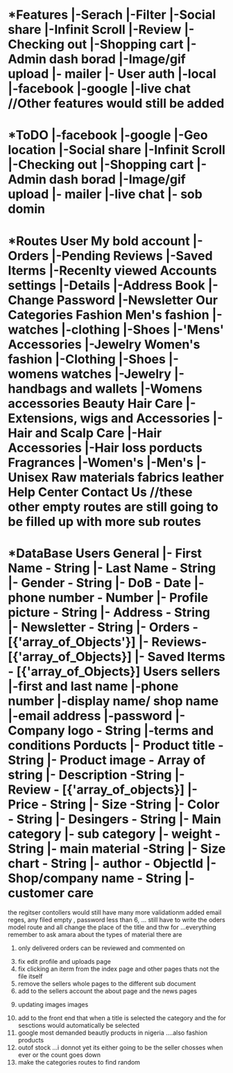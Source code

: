 *Features
    |-Serach
    |-Filter
    |-Social share 
    |-Infinit Scroll
    |-Review
    |-Checking out 
    |-Shopping cart 
    |-Admin dash borad 
    |-Image/gif upload 
    |- mailer 
    |- User auth 
        |-local 
        |-facebook
        |-google
    |-live chat 
    //Other features would still be added 
==============================================================
*ToDO 
        <!-- |-Seperation of conserns 
        |-Routing 
        |-Database 
        |-User Auth
            |-local -->
            |-facebook 
            |-google
        |-Geo location
        <!-- |-Serach
        |-Filter -->
        |-Social share 
        |-Infinit Scroll
        <!-- |-Review -->
        |-Checking out 
        |-Shopping cart 
        |-Admin dash borad 
        |-Image/gif upload 
        |- mailer 
        |-live chat 
        |- sob domin
==============================================================
*Routes
    User
        My bold account
            |-Orders 
            |-Pending Reviews
            |-Saved Iterms
            |-Recenlty viewed
        Accounts settings
            |-Details
            |-Address Book
            |-Change Password
            |-Newsletter
    Our Categories
        Fashion
            Men's fashion
                |-watches 
                |-clothing 
                |-Shoes
                |-'Mens' Accessories
                |-Jewelry
            Women's fashion 
                |-Clothing 
                |-Shoes
                |-womens watches
                |-Jewelry
                |-handbags and wallets
                |-Womens accessories
        Beauty
            Hair Care
                |-Extensions, wigs and Accessories
                |-Hair and Scalp Care 
                |-Hair Accessories 
                |-Hair loss porducts 
            Fragrances 
                |-Women's 
                |-Men's 
                |-Unisex 
        Raw materials 
            fabrics
            leather
    <!-- Sell Bolder(Go bold) -->
    Help Center 
    Contact Us
      //these other empty routes are still going to be filled up with more sub routes
==============================================================
*DataBase 
    Users General
        |- First Name - String 
        |- Last Name - String 
        |- Gender - String
        |- DoB - Date
        |- phone number - Number 
        |- Profile picture - String 
        |- Address - String  
        |- Newsletter - String 
        |- Orders - [{'array_of_Objects'}]
        |- Reviews- [{'array_of_Objects}]
        |- Saved Iterms - [{'array_of_Objects}]
    Users sellers
        |-first and last name
        |-phone number
        |-display name/ shop name
        |-email address
        |-password
        |-Company logo - String 
        |-terms and conditions
    Porducts
        |- Product title - String 
        |- Product image - Array of string
        |- Description -String
        |- Review - [{'array_of_objects}]
        |- Price - String 
        |- Size -String 
        |- Color - String
        |- Desingers - String
        |- Main category
        |- sub category
        |- weight - String
        |- main material -String
        |- Size chart - String
        |- author - ObjectId
        |- Shop/company name - String
        |- customer care 
==============================================================


the regitser contollers would still have many more validationm added 
email reges, any filed empty , password less than 6, ...
still have to write the oders model route and all 
change the place of the title and thw for ...everything 
remember to ask amara about the types of material there are

1) only delivered orders can be reviewed and commented on
<!-- 2) fix profile page  -->
3) fix edit profile and uploads page
4) fix clicking an iterm from the index page and other pages thats not the file itself
5) remove the sellers whole pages to the different sub document 
6) add to the sellers account the about page and the news pages 
<!-- 8) go back and the the getsellerIterms route after i have populateed the collections with the nessary populations -->
<!-- 8) check if the finding by the producers would work with req.body instead of req.params -->
9) updating images images 
<!-- 10) install lodash and do profile page -->
10) add to the front end that when a title is selected the category and the for sesctions would automatically be selected
11) google most demanded beautly products in nigeria ....also fashion products
12) outof stock ...i donnot yet its either going to be the seller chosses when ever or the count goes down
13) make the categories routes to find random

